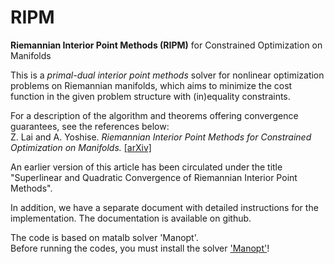 # RIPM

**Riemannian Interior Point Methods (RIPM)** for Constrained Optimization on Manifolds

This is a *primal-dual interior point methods* solver for nonlinear
optimization problems on Riemannian manifolds, which aims to minimize the
cost function in the given problem structure with (in)equality
constraints.

For a description of the algorithm and theorems offering convergence
guarantees, see the references below:\
Z. Lai and A. Yoshise.
*Riemannian Interior Point Methods for Constrained Optimization on Manifolds.* [[arXiv]](https://arxiv.org/abs/2203.09762)

An earlier version of this article has been circulated under the title
"Superlinear and Quadratic Convergence of Riemannian Interior Point Methods".

In addition, we have a separate document with detailed instructions for
the implementation. The documentation is available on github.

The code is based on matalb solver 'Manopt'.\
Before running the codes, you must install the solver ['Manopt'](https://www.manopt.org/tutorial.html)!
